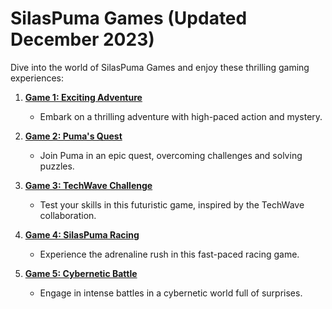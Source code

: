 # SilasPuma Games (Updated December 2023)

Dive into the world of SilasPuma Games and enjoy these thrilling gaming experiences:

1. **[Game 1: Exciting Adventure](game1.html)**
   - Embark on a thrilling adventure with high-paced action and mystery.

2. **[Game 2: Puma's Quest](game2.html)**
   - Join Puma in an epic quest, overcoming challenges and solving puzzles.

3. **[Game 3: TechWave Challenge](game3.html)**
   - Test your skills in this futuristic game, inspired by the TechWave collaboration.

4. **[Game 4: SilasPuma Racing](game4.html)**
   - Experience the adrenaline rush in this fast-paced racing game.

5. **[Game 5: Cybernetic Battle](game5.html)**
   - Engage in intense battles in a cybernetic world full of surprises.
